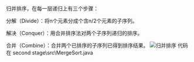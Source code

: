 归并排序，在每一层递归上有三个步骤：

分解（Divide）：将n个元素分成个含n/2个元素的子序列。

解决（Conquer）：用合并排序法对两个子序列递归的排序。

合并（Combine）：合并两个已排序的子序列已得到排序结果。
![归并排序](https://github.com/DecZeroTwo/Learn-Java/assets/138491961/311e0515-bae3-4beb-8f3f-50647ed4879e)
代码在 second stage\src\MergeSort.java
